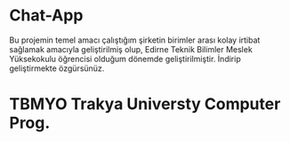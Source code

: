 # Chat-App 
Bu projemin temel amacı çalıştığım şirketin birimler arası kolay irtibat sağlamak amacıyla geliştirilmiş olup, Edirne Teknik Bilimler Meslek Yüksekokulu öğrencisi olduğum dönemde geliştirilmiştir. İndirip geliştirmekte özgürsünüz. 
# TBMYO Trakya Universty Computer Prog. 
